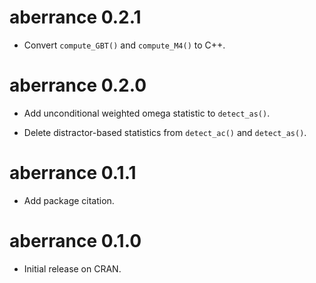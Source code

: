 # aberrance 0.2.1

* Convert `compute_GBT()` and `compute_M4()` to C++.

# aberrance 0.2.0

* Add unconditional weighted omega statistic to `detect_as()`.

* Delete distractor-based statistics from `detect_ac()` and `detect_as()`.

# aberrance 0.1.1

* Add package citation.

# aberrance 0.1.0

* Initial release on CRAN.

